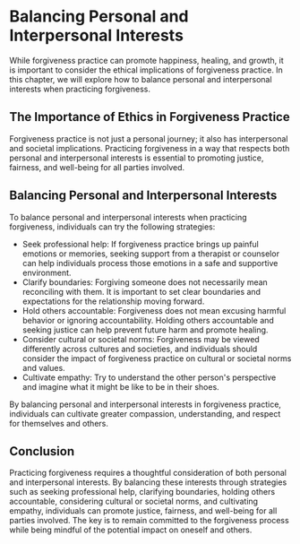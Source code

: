# Balancing Personal and Interpersonal Interests

While forgiveness practice can promote happiness, healing, and growth, it is important to consider the ethical implications of forgiveness practice. In this chapter, we will explore how to balance personal and interpersonal interests when practicing forgiveness.

The Importance of Ethics in Forgiveness Practice
------------------------------------------------

Forgiveness practice is not just a personal journey; it also has interpersonal and societal implications. Practicing forgiveness in a way that respects both personal and interpersonal interests is essential to promoting justice, fairness, and well-being for all parties involved.

Balancing Personal and Interpersonal Interests
----------------------------------------------

To balance personal and interpersonal interests when practicing forgiveness, individuals can try the following strategies:

* Seek professional help: If forgiveness practice brings up painful emotions or memories, seeking support from a therapist or counselor can help individuals process those emotions in a safe and supportive environment.
* Clarify boundaries: Forgiving someone does not necessarily mean reconciling with them. It is important to set clear boundaries and expectations for the relationship moving forward.
* Hold others accountable: Forgiveness does not mean excusing harmful behavior or ignoring accountability. Holding others accountable and seeking justice can help prevent future harm and promote healing.
* Consider cultural or societal norms: Forgiveness may be viewed differently across cultures and societies, and individuals should consider the impact of forgiveness practice on cultural or societal norms and values.
* Cultivate empathy: Try to understand the other person's perspective and imagine what it might be like to be in their shoes.

By balancing personal and interpersonal interests in forgiveness practice, individuals can cultivate greater compassion, understanding, and respect for themselves and others.

Conclusion
----------

Practicing forgiveness requires a thoughtful consideration of both personal and interpersonal interests. By balancing these interests through strategies such as seeking professional help, clarifying boundaries, holding others accountable, considering cultural or societal norms, and cultivating empathy, individuals can promote justice, fairness, and well-being for all parties involved. The key is to remain committed to the forgiveness process while being mindful of the potential impact on oneself and others.
